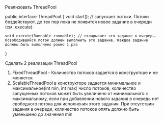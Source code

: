 Реализовать ThreadPool

public interface ThreadPool {
    void start(); // запускает потоки. Потоки бездействуют, до тех пор пока не появится новое задание в очереди (см. execute)

    void execute(Runnable runnable); // складывает это задание в очередь. Освободившийся поток должен выполнить это задание. Каждое задание должны быть выполнено ровно 1 раз
}

Сделать 2 реализации ThreadPool
1) FixedThreadPool - Количество потоков задается в конструкторе и не меняется.
2) ScalableThreadPool в конструкторе задается минимальное и максимальное(int min, int max) число потоков,
количество запущенных потоков может быть увеличено от минимального к максимальному, если при добавлении нового задания в очередь нет свободного потока для исполнения этого задания. При отсутствии задания в очереди, количество потоков опять должно быть уменьшено до значения min
